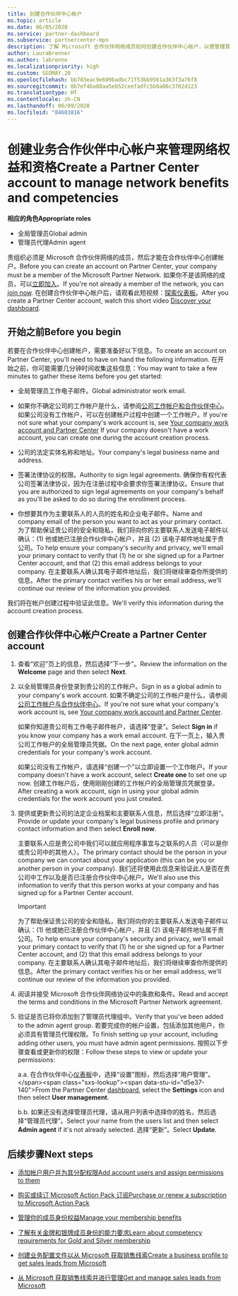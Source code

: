 ```yaml
---
title: 创建合作伙伴中心帐户
ms.topic: article
ms.date: 06/05/2020
ms.service: partner-dashboard
ms.subservice: partnercenter-mpn
description: 了解 Microsoft 合作伙伴网络成员如何创建合作伙伴中心帐户，以便管理其网络权益和资格。
author: LauraBrenner
ms.author: labrenne
ms.localizationpriority: high
ms.custom: SEOMAY.20
ms.openlocfilehash: bb703eac9e609badbc71f53bb9561a363f3a76f8
ms.sourcegitcommit: 8b7ef46a88aa5eb52ceefadfc5b0a06c3702d123
ms.translationtype: HT
ms.contentlocale: zh-CN
ms.lasthandoff: 06/09/2020
ms.locfileid: "84603816"
---
```

# <a name="create-a-partner-center-account-to-manage-network-benefits-and-competencies"></a><span data-ttu-id="d5e37-103">创建业务合作伙伴中心帐户来管理网络权益和资格</span><span class="sxs-lookup"><span data-stu-id="d5e37-103">Create a Partner Center account to manage network benefits and competencies</span></span>

<span data-ttu-id="d5e37-104">**相应的角色**</span><span class="sxs-lookup"><span data-stu-id="d5e37-104">**Appropriate roles**</span></span>

- <span data-ttu-id="d5e37-105">全局管理员</span><span class="sxs-lookup"><span data-stu-id="d5e37-105">Global admin</span></span>
- <span data-ttu-id="d5e37-106">管理员代理</span><span class="sxs-lookup"><span data-stu-id="d5e37-106">Admin agent</span></span>

<span data-ttu-id="d5e37-107">贵组织必须是 Microsoft 合作伙伴网络的成员，然后才能在合作伙伴中心创建帐户。</span><span class="sxs-lookup"><span data-stu-id="d5e37-107">Before you can create an account on Partner Center, your company must be a member of the Microsoft Partner Network.</span></span> <span data-ttu-id="d5e37-108">如果你不是该网络的成员，可以[立即加入](https://partner.microsoft.com/commercial#)。</span><span class="sxs-lookup"><span data-stu-id="d5e37-108">If you're not already a member of the network, you can [join now](https://partner.microsoft.com/commercial#).</span></span> <span data-ttu-id="d5e37-109">在创建合作伙伴中心帐户后，请观看此短视频：[探索仪表板](https://vimeo.com/290338211)。</span><span class="sxs-lookup"><span data-stu-id="d5e37-109">After you create a Partner Center account, watch this short video [Discover your dashboard](https://vimeo.com/290338211).</span></span>

## <a name="before-you-begin"></a><span data-ttu-id="d5e37-110">开始之前</span><span class="sxs-lookup"><span data-stu-id="d5e37-110">Before you begin</span></span>

<span data-ttu-id="d5e37-111">若要在合作伙伴中心创建帐户，需要准备好以下信息。</span><span class="sxs-lookup"><span data-stu-id="d5e37-111">To create an account on Partner Center, you'll need to have on hand the following information.</span></span> <span data-ttu-id="d5e37-112">在开始之前，你可能需要几分钟时间收集这些信息：</span><span class="sxs-lookup"><span data-stu-id="d5e37-112">You may want to take a few minutes to gather these items before you get started:</span></span>

-   <span data-ttu-id="d5e37-113">全局管理员工作电子邮件。</span><span class="sxs-lookup"><span data-stu-id="d5e37-113">Global administrator work email.</span></span>

-   <span data-ttu-id="d5e37-114">如果你不确定公司的工作帐户是什么，请参阅[公司工作帐户和合作伙伴中心](azure-active-directory-tenants-and-partner-center.md)。如果公司没有工作帐户，可以在创建帐户过程中创建一个工作帐户。</span><span class="sxs-lookup"><span data-stu-id="d5e37-114">If you're not sure what your company's work account is, see [Your company work account and Partner Center](azure-active-directory-tenants-and-partner-center.md) If your company doesn't have a work account, you can create one during the account creation process.</span></span> 

-   <span data-ttu-id="d5e37-115">公司的法定实体名称和地址。</span><span class="sxs-lookup"><span data-stu-id="d5e37-115">Your company's legal business name and address.</span></span>  

-   <span data-ttu-id="d5e37-116">签署法律协议的权限。</span><span class="sxs-lookup"><span data-stu-id="d5e37-116">Authority to sign legal agreements.</span></span> <span data-ttu-id="d5e37-117">确保你有权代表公司签署法律协议，因为在注册过程中会要求你签署法律协议。</span><span class="sxs-lookup"><span data-stu-id="d5e37-117">Ensure that you are authorized to sign legal agreements on your company's behalf as you'll be asked to do so during the enrollment process.</span></span>

-   <span data-ttu-id="d5e37-118">你想要其作为主要联系人的人员的姓名和企业电子邮件。</span><span class="sxs-lookup"><span data-stu-id="d5e37-118">Name and company email of the person you want to act as your primary contact.</span></span> <span data-ttu-id="d5e37-119">为了帮助保证贵公司的安全和隐私，我们将向你的主要联系人发送电子邮件以确认：(1) 他或她已注册合作伙伴中心帐户，并且 (2) 该电子邮件地址属于贵公司。</span><span class="sxs-lookup"><span data-stu-id="d5e37-119">To help ensure your company's security and privacy, we'll email your primary contact to verify that (1) he or she signed up for a Partner Center account, and that (2) this email address belongs to your company.</span></span> <span data-ttu-id="d5e37-120">在主要联系人确认其电子邮件地址后，我们将继续审查你所提供的信息。</span><span class="sxs-lookup"><span data-stu-id="d5e37-120">After the primary contact verifies his or her email address, we'll continue our review of the information you provided.</span></span>

<span data-ttu-id="d5e37-121">我们将在帐户创建过程中验证此信息。</span><span class="sxs-lookup"><span data-stu-id="d5e37-121">We'll verify this information during the account creation process.</span></span> 
 
## <a name="create-a-partner-center-account"></a><span data-ttu-id="d5e37-122">创建合作伙伴中心帐户</span><span class="sxs-lookup"><span data-stu-id="d5e37-122">Create a Partner Center account</span></span>

1.  <span data-ttu-id="d5e37-123">查看“欢迎”页上的信息，然后选择“下一步”。</span><span class="sxs-lookup"><span data-stu-id="d5e37-123">Review the information on the **Welcome** page and then select **Next**.</span></span>

2.  <span data-ttu-id="d5e37-124">以全局管理员身份登录到贵公司的工作帐户。</span><span class="sxs-lookup"><span data-stu-id="d5e37-124">Sign in as a global admin to your company's work account.</span></span> <span data-ttu-id="d5e37-125">如果不确定公司的工作帐户是什么，请参阅[公司工作帐户与合作伙伴中心](azure-active-directory-tenants-and-partner-center.md)。</span><span class="sxs-lookup"><span data-stu-id="d5e37-125">If you're not sure what your company's work account   is, see [Your company work account and Partner Center](azure-active-directory-tenants-and-partner-center.md).</span></span>

    <span data-ttu-id="d5e37-126">如果你知道贵公司有工作电子邮件帐户，请选择“登录”。</span><span class="sxs-lookup"><span data-stu-id="d5e37-126">Select **Sign in** if you know your company has a work email account.</span></span> <span data-ttu-id="d5e37-127">在下一页上，输入贵公司工作帐户的全局管理员凭据。</span><span class="sxs-lookup"><span data-stu-id="d5e37-127">On the next page, enter global admin credentials for your company's work account.</span></span> 

    <span data-ttu-id="d5e37-128">如果公司没有工作帐户，请选择“创建一个”以立即设置一个工作帐户。</span><span class="sxs-lookup"><span data-stu-id="d5e37-128">If your company doesn't have a work account, select **Create one** to set one up now.</span></span> <span data-ttu-id="d5e37-129">创建工作帐户后，使用刚刚创建的工作帐户的全局管理员凭据登录。</span><span class="sxs-lookup"><span data-stu-id="d5e37-129">After creating a work account, sign in using your global admin credentials for the work account you just created.</span></span>

3.  <span data-ttu-id="d5e37-130">提供或更新贵公司的法定企业档案和主要联系人信息，然后选择“立即注册”。</span><span class="sxs-lookup"><span data-stu-id="d5e37-130">Provide or update your company's legal business profile and primary contact information and then select **Enroll now**.</span></span> 

    <span data-ttu-id="d5e37-131">主要联系人应是贵公司中我们可以就应用程序事宜与之联系的人员（可以是你或贵公司中的其他人）。</span><span class="sxs-lookup"><span data-stu-id="d5e37-131">The primary contact should be the person in your company we can contact about your application (this can be you or another person in your company).</span></span> <span data-ttu-id="d5e37-132">我们还将使用此信息来验证此人是否在贵公司中工作以及是否已注册合作伙伴中心帐户。</span><span class="sxs-lookup"><span data-stu-id="d5e37-132">We'll also use this information to verify that this person works at your company and has signed up for a Partner Center account.</span></span>

    > [!IMPORTANT]  
    > <span data-ttu-id="d5e37-133">为了帮助保证贵公司的安全和隐私，我们将向你的主要联系人发送电子邮件以确认：(1) 他或她已注册合作伙伴中心帐户，并且 (2) 该电子邮件地址属于贵公司。</span><span class="sxs-lookup"><span data-stu-id="d5e37-133">To help ensure your company's security and privacy, we'll email your primary contact to verify that (1) he or she signed up for a Partner Center account, and (2) that this email address belongs to your company.</span></span> <span data-ttu-id="d5e37-134">在主要联系人确认其电子邮件地址后，我们将继续审查你所提供的信息。</span><span class="sxs-lookup"><span data-stu-id="d5e37-134">After the primary contact verifies his or her email address, we'll continue our review of the information you provided.</span></span>

4.  <span data-ttu-id="d5e37-135">阅读并接受 Microsoft 合作伙伴网络协议中的条款和条件。</span><span class="sxs-lookup"><span data-stu-id="d5e37-135">Read and accept the terms and conditions in the Microsoft Partner Network agreement.</span></span> 

5.  <span data-ttu-id="d5e37-136">验证是否已将你添加到了管理员代理组中。</span><span class="sxs-lookup"><span data-stu-id="d5e37-136">Verify that you've been added to the admin agent group.</span></span> <span data-ttu-id="d5e37-137">若要完成你的帐户设置，包括添加其他用户，你必须具有管理员代理权限。</span><span class="sxs-lookup"><span data-stu-id="d5e37-137">To finish setting up your account, including adding other users, you must have admin agent permissions.</span></span> <span data-ttu-id="d5e37-138">按照以下步骤查看或更新你的权限：</span><span class="sxs-lookup"><span data-stu-id="d5e37-138">Follow these steps to view or update your permissions:</span></span>

    <span data-ttu-id="d5e37-139">a.</span><span class="sxs-lookup"><span data-stu-id="d5e37-139">a.</span></span> <span data-ttu-id="d5e37-140">在合作伙伴中心[仪表板](https://partner.microsoft.com/dashboard/home**)中，选择“设置”图标，然后选择“用户管理”。</span><span class="sxs-lookup"><span data-stu-id="d5e37-140">From the Partner Center [dashboard](https://partner.microsoft.com/dashboard/home**), select the **Settings** icon and then select **User management**.</span></span>  

    <span data-ttu-id="d5e37-141">b.</span><span class="sxs-lookup"><span data-stu-id="d5e37-141">b.</span></span> <span data-ttu-id="d5e37-142">如果还没有选择管理员代理，请从用户列表中选择你的姓名，然后选择“管理员代理”。</span><span class="sxs-lookup"><span data-stu-id="d5e37-142">Select your name from the users list and then select **Admin agent** if it's not already selected.</span></span> <span data-ttu-id="d5e37-143">选择“更新”。</span><span class="sxs-lookup"><span data-stu-id="d5e37-143">Select **Update**.</span></span>  

## <a name="next-steps"></a><span data-ttu-id="d5e37-144">后续步骤</span><span class="sxs-lookup"><span data-stu-id="d5e37-144">Next steps</span></span>

-   [<span data-ttu-id="d5e37-145">添加帐户用户并为其分配权限</span><span class="sxs-lookup"><span data-stu-id="d5e37-145">Add account users and assign permissions to them</span></span>](create-user-accounts-and-set-permissions.md)

-   [<span data-ttu-id="d5e37-146">购买或续订 Microsoft Action Pack 订阅</span><span class="sxs-lookup"><span data-stu-id="d5e37-146">Purchase or renew a subscription to Microsoft Action Pack</span></span>](mpn-get-action-pack.md)

-   [<span data-ttu-id="d5e37-147">管理你的成员身份权益</span><span class="sxs-lookup"><span data-stu-id="d5e37-147">Manage your membership benefits</span></span>](manage-your-partner-network-benefits.md)

-   [<span data-ttu-id="d5e37-148">了解有关金牌和银牌成员身份的能力要求</span><span class="sxs-lookup"><span data-stu-id="d5e37-148">Learn about competency requirements for Gold and Silver membership</span></span>](https://partner.microsoft.com/membership/competencies)

-   [<span data-ttu-id="d5e37-149">创建业务配置文件以从 Microsoft 获取销售线索</span><span class="sxs-lookup"><span data-stu-id="d5e37-149">Create a business profile to get sales leads from Microsoft</span></span>](create-a-marketing-profile.md)

-   [<span data-ttu-id="d5e37-150">从 Microsoft 获取销售线索并进行管理</span><span class="sxs-lookup"><span data-stu-id="d5e37-150">Get and manage sales leads from Microsoft</span></span>](responding-to-referrals.md)
